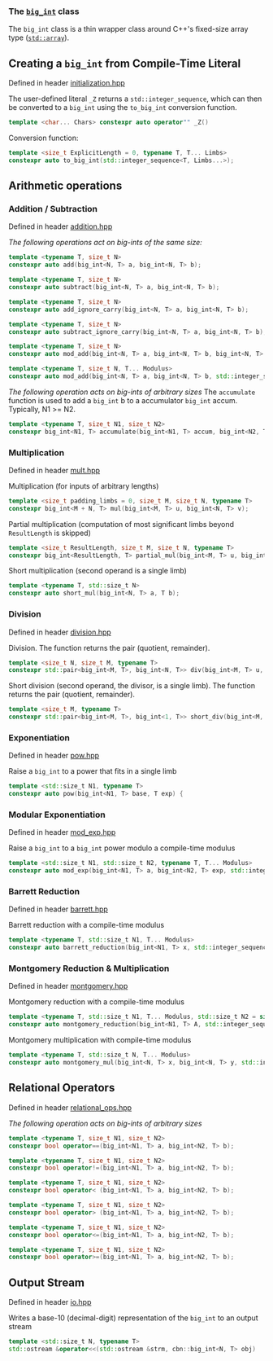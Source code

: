 ### The [`big_int`](/include/ctbignum/bigint.hpp) class

The `big_int` class is a thin wrapper class around C++'s fixed-size array type ([`std::array`](http://en.cppreference.com/w/cpp/container/array)).

## Creating a `big_int` from Compile-Time Literal
Defined in header [initialization.hpp](/include/ctbigint/initialization.hpp)

The user-defined literal `_Z` returns a `std::integer_sequence`, which can then be converted to a `big_int` using the `to_big_int` conversion function.
```cpp
template <char... Chars> constexpr auto operator"" _Z() 
```

Conversion function:
```cpp
template <size_t ExplicitLength = 0, typename T, T... Limbs>
constexpr auto to_big_int(std::integer_sequence<T, Limbs...>);
```

## Arithmetic operations

### Addition / Subtraction
Defined in header [addition.hpp](/include/ctbigint/addition.hpp)

*The following operations act on big-ints of the same size:*
```cpp
template <typename T, size_t N>
constexpr auto add(big_int<N, T> a, big_int<N, T> b);

template <typename T, size_t N>
constexpr auto subtract(big_int<N, T> a, big_int<N, T> b);

template <typename T, size_t N>
constexpr auto add_ignore_carry(big_int<N, T> a, big_int<N, T> b);

template <typename T, size_t N>
constexpr auto subtract_ignore_carry(big_int<N, T> a, big_int<N, T> b);

template <typename T, size_t N>
constexpr auto mod_add(big_int<N, T> a, big_int<N, T> b, big_int<N, T> modulus);

template <typename T, size_t N, T... Modulus>
constexpr auto mod_add(big_int<N, T> a, big_int<N, T> b, std::integer_sequence<T, Modulus...>);
```
*The following operation acts on big-ints of arbitrary sizes*
The `accumulate` function is used to add a `big_int` b to a accumulator `big_int` accum. Typically, N1 >= N2.
```cpp
template <typename T, size_t N1, size_t N2>
constexpr big_int<N1, T> accumulate(big_int<N1, T> accum, big_int<N2, T> b);
```
### Multiplication
Defined in header [mult.hpp](/include/ctbigint/mult.hpp)

Multiplication (for inputs of arbitrary lengths)
```cpp
template <size_t padding_limbs = 0, size_t M, size_t N, typename T>
constexpr big_int<M + N, T> mul(big_int<M, T> u, big_int<N, T> v);
```
Partial multiplication (computation of most significant limbs beyond `ResultLength` is skipped)
```cpp
template <size_t ResultLength, size_t M, size_t N, typename T>
constexpr big_int<ResultLength, T> partial_mul(big_int<M, T> u, big_int<N, T> v);
```
Short multiplication (second operand is a single limb)
```cpp
template <typename T, std::size_t N>
constexpr auto short_mul(big_int<N, T> a, T b);
```
### Division
Defined in header [division.hpp](/include/ctbigint/division.hpp)

Division. The function returns the pair (quotient, remainder).
```cpp
template <size_t N, size_t M, typename T>
constexpr std::pair<big_int<M, T>, big_int<N, T>> div(big_int<M, T> u, big_int<N, T> v);
```
Short division (second operand, the divisor, is a single limb).
The function returns the pair (quotient, remainder).
```cpp
template <size_t M, typename T> 
constexpr std::pair<big_int<M, T>, big_int<1, T>> short_div(big_int<M, T> u, T v);
```
### Exponentiation
Defined in header [pow.hpp](/include/ctbigint/pow.hpp)

Raise a `big_int` to a power that fits in a single limb
```cpp
template <std::size_t N1, typename T>
constexpr auto pow(big_int<N1, T> base, T exp) {
```
### Modular Exponentiation
Defined in header [mod_exp.hpp](/include/ctbigint/mod_exp.hpp)

Raise a `big_int` to a `big_int` power modulo a compile-time modulus
```cpp
template <std::size_t N1, std::size_t N2, typename T, T... Modulus>
constexpr auto mod_exp(big_int<N1, T> a, big_int<N2, T> exp, std::integer_sequence<T, Modulus...> modulus);
```

### Barrett Reduction
Defined in header [barrett.hpp](/include/ctbigint/barrett.hpp)

Barrett reduction with a compile-time modulus
```cpp
template <typename T, std::size_t N1, T... Modulus>
constexpr auto barrett_reduction(big_int<N1, T> x, std::integer_sequence<T, Modulus...>);
```
### Montgomery Reduction & Multiplication
Defined in header [montgomery.hpp](/include/ctbigint/montgomery.hpp)

Montgomery reduction with a compile-time modulus
```cpp
template <typename T, std::size_t N1, T... Modulus, std::size_t N2 = sizeof...(Modulus)>
constexpr auto montgomery_reduction(big_int<N1, T> A, std::integer_sequence<T, Modulus...>);
```
Montgomery multiplication with compile-time modulus
```cpp
template <typename T, std::size_t N, T... Modulus>
constexpr auto montgomery_mul(big_int<N, T> x, big_int<N, T> y, std::integer_sequence<T, Modulus...>);
```
## Relational Operators
Defined in header [relational_ops.hpp](/include/ctbigint/relational_ops.hpp)

*The following operation acts on big-ints of arbitrary sizes*
```cpp
template <typename T, size_t N1, size_t N2>
constexpr bool operator==(big_int<N1, T> a, big_int<N2, T> b);

template <typename T, size_t N1, size_t N2>
constexpr bool operator!=(big_int<N1, T> a, big_int<N2, T> b);

template <typename T, size_t N1, size_t N2>
constexpr bool operator< (big_int<N1, T> a, big_int<N2, T> b);

template <typename T, size_t N1, size_t N2>
constexpr bool operator> (big_int<N1, T> a, big_int<N2, T> b);

template <typename T, size_t N1, size_t N2>
constexpr bool operator<=(big_int<N1, T> a, big_int<N2, T> b);

template <typename T, size_t N1, size_t N2>
constexpr bool operator>=(big_int<N1, T> a, big_int<N2, T> b);
```

## Output Stream
Defined in header [io.hpp](/include/ctbigint/io.hpp)

Writes a base-10 (decimal-digit) representation of the `big_int` to an output stream
```cpp
template <std::size_t N, typename T>
std::ostream &operator<<(std::ostream &strm, cbn::big_int<N, T> obj)
```


